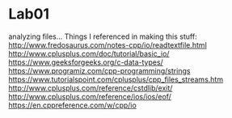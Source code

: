 # Lab01
analyzing files...
Things I referenced in making this stuff:
http://www.fredosaurus.com/notes-cpp/io/readtextfile.html
http://www.cplusplus.com/doc/tutorial/basic_io/
https://www.geeksforgeeks.org/c-data-types/
https://www.programiz.com/cpp-programming/strings
https://www.tutorialspoint.com/cplusplus/cpp_files_streams.htm
http://www.cplusplus.com/reference/cstdlib/exit/
http://www.cplusplus.com/reference/ios/ios/eof/
https://en.cppreference.com/w/cpp/io
